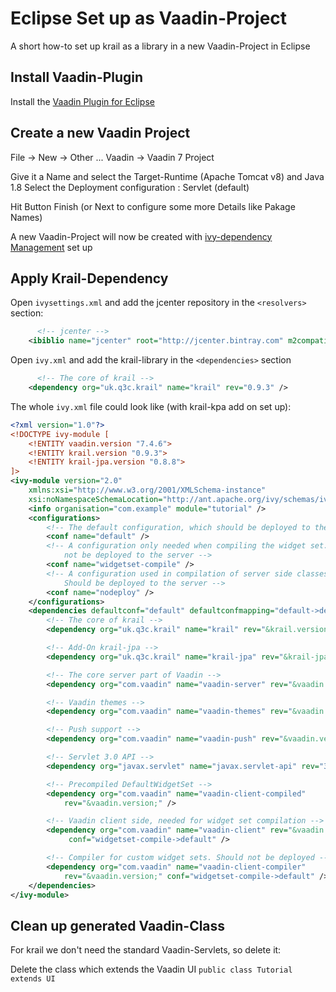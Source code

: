 # Eclipse Set up as Vaadin-Project

A short how-to set up krail as a library in a new Vaadin-Project in Eclipse

## Install Vaadin-Plugin
Install the [Vaadin Plugin for Eclipse](https://vaadin.com/eclipse)

## Create a new Vaadin Project
File -> New -> Other ...
Vaadin -> Vaadin 7 Project

Give it a Name and select the Target-Runtime (Apache Tomcat v8) and Java 1.8
Select the Deployment configuration : Servlet (default)

Hit Button Finish (or Next to configure some more Details like Pakage Names)

A new Vaadin-Project will now be created with [ivy-dependency Management](http://ant.apache.org/ivy/) set up

## Apply Krail-Dependency

Open ```ivysettings.xml``` and add the jcenter repository in the ```<resolvers>``` section:
```xml
	  <!-- jcenter -->
    <ibiblio name="jcenter" root="http://jcenter.bintray.com" m2compatible="true"/>
```

Open ```ivy.xml``` and add the krail-library in the ```<dependencies>``` section
```xml
	  <!-- The core of krail -->
  	<dependency org="uk.q3c.krail" name="krail" rev="0.9.3" />
```

The whole ```ivy.xml``` file could look like (with krail-kpa add on set up):
```xml 
<?xml version="1.0"?>
<!DOCTYPE ivy-module [
	<!ENTITY vaadin.version "7.4.6">
	<!ENTITY krail.version "0.9.3">
	<!ENTITY krail-jpa.version "0.8.8">
]>
<ivy-module version="2.0"
	xmlns:xsi="http://www.w3.org/2001/XMLSchema-instance"
	xsi:noNamespaceSchemaLocation="http://ant.apache.org/ivy/schemas/ivy.xsd">
	<info organisation="com.example" module="tutorial" />
	<configurations>
		<!-- The default configuration, which should be deployed to the server -->
		<conf name="default" />
		<!-- A configuration only needed when compiling the widget set. Should 
			not be deployed to the server -->
		<conf name="widgetset-compile" />
		<!-- A configuration used in compilation of server side classes only.
			Should be deployed to the server -->
		<conf name="nodeploy" />
	</configurations>
	<dependencies defaultconf="default" defaultconfmapping="default->default">
		<!-- The core of krail -->
		<dependency org="uk.q3c.krail" name="krail" rev="&krail.version;" />

		<!-- Add-On krail-jpa -->
		<dependency org="uk.q3c.krail" name="krail-jpa" rev="&krail-jpa.version;" />

		<!-- The core server part of Vaadin -->
		<dependency org="com.vaadin" name="vaadin-server" rev="&vaadin.version;" />

		<!-- Vaadin themes -->
		<dependency org="com.vaadin" name="vaadin-themes" rev="&vaadin.version;" />

		<!-- Push support -->
		<dependency org="com.vaadin" name="vaadin-push" rev="&vaadin.version;" />

		<!-- Servlet 3.0 API -->
		<dependency org="javax.servlet" name="javax.servlet-api" rev="3.0.1" conf="nodeploy->default" />

		<!-- Precompiled DefaultWidgetSet -->
		<dependency org="com.vaadin" name="vaadin-client-compiled"
			rev="&vaadin.version;" />

		<!-- Vaadin client side, needed for widget set compilation -->
		<dependency org="com.vaadin" name="vaadin-client" rev="&vaadin.version;"
			 conf="widgetset-compile->default" />

		<!-- Compiler for custom widget sets. Should not be deployed -->
		<dependency org="com.vaadin" name="vaadin-client-compiler"
			rev="&vaadin.version;" conf="widgetset-compile->default" />
	</dependencies>
</ivy-module>
```

## Clean up generated Vaadin-Class
For krail we don't need the standard Vaadin-Servlets, so delete it:

Delete the class which extends the Vaadin UI ```public class Tutorial extends UI```


